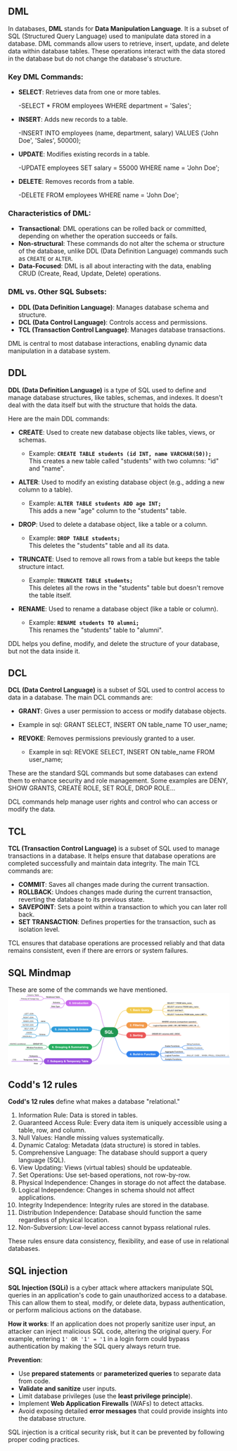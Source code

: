 
## DML

In databases, **DML** stands for **Data Manipulation Language**. It is a subset of SQL (Structured Query Language) used to manipulate data stored in a database. DML commands allow users to retrieve, insert, update, and delete data within database tables. These operations interact with the data stored in the database but do not change the database's structure.

### Key DML Commands:
- **SELECT**: Retrieves data from one or more tables.
   
   -SELECT * FROM employees WHERE department = 'Sales';
   
- **INSERT**: Adds new records to a table.
   
   -INSERT INTO employees (name, department, salary) VALUES ('John Doe', 'Sales', 50000);
   
- **UPDATE**: Modifies existing records in a table.
   
   -UPDATE employees SET salary = 55000 WHERE name = 'John Doe';
   
- **DELETE**: Removes records from a table.
   
   -DELETE FROM employees WHERE name = 'John Doe';
   

### Characteristics of DML:
- **Transactional**: DML operations can be rolled back or committed, depending on whether the operation succeeds or fails.
- **Non-structural**: These commands do not alter the schema or structure of the database, unlike DDL (Data Definition Language) commands such as `CREATE` or `ALTER`.
- **Data-Focused**: DML is all about interacting with the data, enabling CRUD (Create, Read, Update, Delete) operations.

### DML vs. Other SQL Subsets:
- **DDL (Data Definition Language)**: Manages database schema and structure.
- **DCL (Data Control Language)**: Controls access and permissions.
- **TCL (Transaction Control Language)**: Manages database transactions. 

DML is central to most database interactions, enabling dynamic data manipulation in a database system.

## DDL

**DDL (Data Definition Language)** is a type of SQL used to define and manage database structures, like tables, schemas, and indexes. It doesn't deal with the data itself but with the structure that holds the data. 

Here are the main DDL commands:

- **CREATE**: Used to create new database objects like tables, views, or schemas.
   - Example: **`CREATE TABLE students (id INT, name VARCHAR(50));`**  
     This creates a new table called "students" with two columns: "id" and "name".

- **ALTER**: Used to modify an existing database object (e.g., adding a new column to a table).
   - Example: **`ALTER TABLE students ADD age INT;`**  
     This adds a new "age" column to the "students" table.

- **DROP**: Used to delete a database object, like a table or a column.
   - Example: **`DROP TABLE students;`**  
     This deletes the "students" table and all its data.

- **TRUNCATE**: Used to remove all rows from a table but keeps the table structure intact.
   - Example: **`TRUNCATE TABLE students;`**  
     This deletes all the rows in the "students" table but doesn't remove the table itself.

- **RENAME**: Used to rename a database object (like a table or column).
   - Example: **`RENAME students TO alumni;`**  
     This renames the "students" table to "alumni".

DDL helps you define, modify, and delete the structure of your database, but not the data inside it.

## DCL 

**DCL (Data Control Language)** is a subset of SQL used to control access to data in a database. The main DCL commands are:

- **GRANT**: Gives a user permission to access or modify database objects.
 - Example in sql:
 GRANT SELECT, INSERT ON table_name TO user_name;
     

- **REVOKE**: Removes permissions previously granted to a user.
  - Example in sql:
  REVOKE SELECT, INSERT ON table_name FROM user_name;
     

These are the standard SQL commands but some databases can extend them to enhance security and role management. Some examples are DENY, SHOW GRANTS, CREATE ROLE, SET ROLE, DROP ROLE... 

DCL commands help manage user rights and control who can access or modify the data.

## TCL 

**TCL (Transaction Control Language)** is a subset of SQL used to manage transactions in a database. It helps ensure that database operations are completed successfully and maintain data integrity. The main TCL commands are:

- **COMMIT**: Saves all changes made during the current transaction.
- **ROLLBACK**: Undoes changes made during the current transaction, reverting the database to its previous state.
- **SAVEPOINT**: Sets a point within a transaction to which you can later roll back.
- **SET TRANSACTION**: Defines properties for the transaction, such as isolation level.

TCL ensures that database operations are processed reliably and that data remains consistent, even if there are errors or system failures.


## SQL Mindmap

These are some of the commands we have mentioned.
![This is an SQL Mindmap](../resources/sqlMindmap.png "SQL Mindmap to better understand these commands.")


## Codd's 12 rules

**Codd's 12 rules** define what makes a database "relational."

1. Information Rule: Data is stored in tables.
2. Guaranteed Access Rule: Every data item is uniquely accessible using a table, row, and column.
3. Null Values: Handle missing values systematically.
4. Dynamic Catalog: Metadata (data structure) is stored in tables.
5. Comprehensive Language: The database should support a query language (SQL).
6. View Updating: Views (virtual tables) should be updateable.
7. Set Operations: Use set-based operations, not row-by-row.
8. Physical Independence: Changes in storage do not affect the database.
9. Logical Independence: Changes in schema should not affect applications.
10. Integrity Independence: Integrity rules are stored in the database.
11. Distribution Independence: Database should function the same regardless of physical location.
12. Non-Subversion: Low-level access cannot bypass relational rules.

These rules ensure data consistency, flexibility, and ease of use in relational databases.


## SQL injection

**SQL Injection (SQLi)** is a cyber attack where attackers manipulate SQL queries in an application's code to gain unauthorized access to a database. This can allow them to steal, modify, or delete data, bypass authentication, or perform malicious actions on the database.

**How it works**: If an application does not properly sanitize user input, an attacker can inject malicious SQL code, altering the original query. For example, entering `1' OR '1' = '1` in a login form could bypass authentication by making the SQL query always return true.

**Prevention**:
- Use **prepared statements** or **parameterized queries** to separate data from code.
- **Validate and sanitize** user inputs.
- Limit database privileges (use the **least privilege principle**).
- Implement **Web Application Firewalls** (WAFs) to detect attacks.
- Avoid exposing detailed **error messages** that could provide insights into the database structure.

SQL injection is a critical security risk, but it can be prevented by following proper coding practices.
